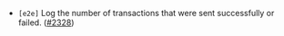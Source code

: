 - `[e2e]` Log the number of transactions that were sent successfully or failed.
  ([\#2328](https://github.com/depinnetwork/por-consensus/pull/2328))